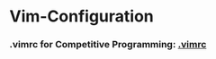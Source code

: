 # Vim-Configuration

### .vimrc for Competitive Programming: [.vimrc](https://github.com/aam-icpmst/Vim-Configuration/blob/main/.vimrc)
